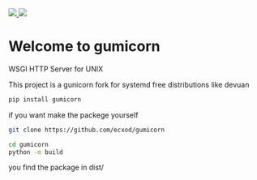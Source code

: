 <a href="https://salsa.debian.org/ecxod/gumicorn/" target="_new">
<img src="https://salsa.debian.org/ecxod/gumicorn/-/badges/release.svg">
</a>
<a href="https://salsa.debian.org/ecxod/gumicorn/" target="_new">
<img src="https://salsa.debian.org/ecxod/gumicorn/badges/master/pipeline.svg">
</a>


# Welcome to gumicorn

WSGI HTTP Server for UNIX

This project is a gunicorn fork for systemd free distributions like devuan 

```sh
pip install gumicorn
```

if you want make the packege yourself

```sh
git clone https://github.com/ecxod/gumicorn

cd gumicorn
python -m build

```
you find the package in dist/
